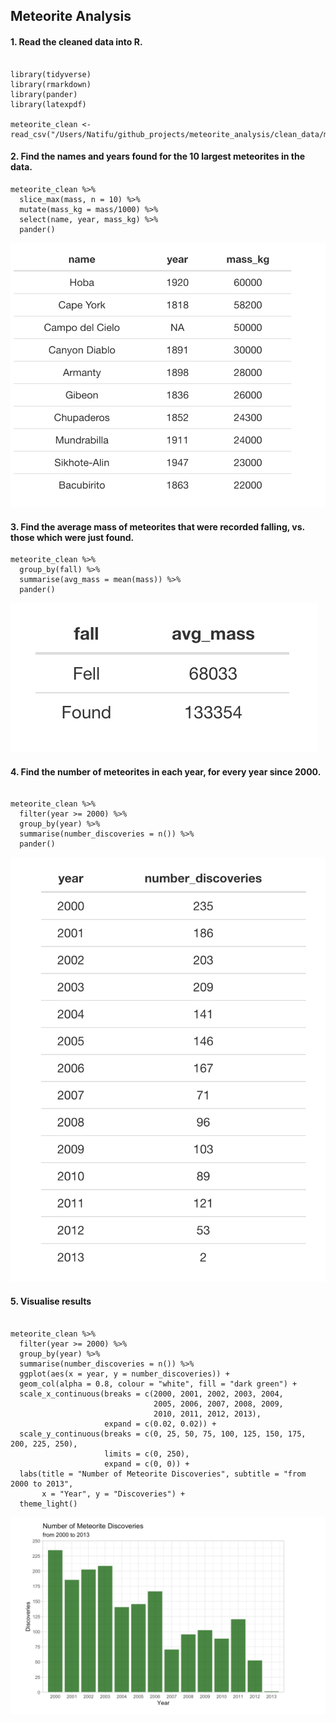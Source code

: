 ## Meteorite Analysis

#### 1. Read the cleaned data into R.

```

library(tidyverse)
library(rmarkdown)
library(pander)
library(latexpdf)

meteorite_clean <- read_csv("/Users/Natifu/github_projects/meteorite_analysis/clean_data/meteorite_clean")

```


#### 2. Find the names and years found for the 10 largest meteorites in the data.

```
meteorite_clean %>% 
  slice_max(mass, n = 10) %>% 
  mutate(mass_kg = mass/1000) %>% 
  select(name, year, mass_kg) %>% 
  pander()

```

![](images/table_1.png)

#### 3. Find the average mass of meteorites that were recorded falling, vs. those which were just found.

```
meteorite_clean %>% 
  group_by(fall) %>% 
  summarise(avg_mass = mean(mass)) %>% 
  pander()

```

![](images/table_2.png)

#### 4. Find the number of meteorites in each year, for every year since 2000.

```

meteorite_clean %>% 
  filter(year >= 2000) %>% 
  group_by(year) %>% 
  summarise(number_discoveries = n()) %>% 
  pander()

```

![](images/table_3.png)

#### 5. Visualise results

```{r, warning=FALSE, message=FALSE}

meteorite_clean %>% 
  filter(year >= 2000) %>% 
  group_by(year) %>% 
  summarise(number_discoveries = n()) %>% 
  ggplot(aes(x = year, y = number_discoveries)) +
  geom_col(alpha = 0.8, colour = "white", fill = "dark green") +
  scale_x_continuous(breaks = c(2000, 2001, 2002, 2003, 2004,
                                2005, 2006, 2007, 2008, 2009,
                                2010, 2011, 2012, 2013),
                     expand = c(0.02, 0.02)) +
  scale_y_continuous(breaks = c(0, 25, 50, 75, 100, 125, 150, 175, 200, 225, 250),
                     limits = c(0, 250),
                     expand = c(0, 0)) +
  labs(title = "Number of Meteorite Discoveries", subtitle = "from 2000 to 2013",
       x = "Year", y = "Discoveries") +
  theme_light()

```

![](images/table_4.png)


